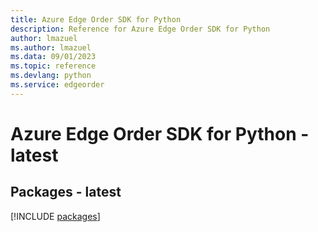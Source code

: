 ```yaml
---
title: Azure Edge Order SDK for Python
description: Reference for Azure Edge Order SDK for Python
author: lmazuel
ms.author: lmazuel
ms.data: 09/01/2023
ms.topic: reference
ms.devlang: python
ms.service: edgeorder
---
```

# Azure Edge Order SDK for Python - latest
## Packages - latest
[!INCLUDE [packages](edge-order-index.md)]